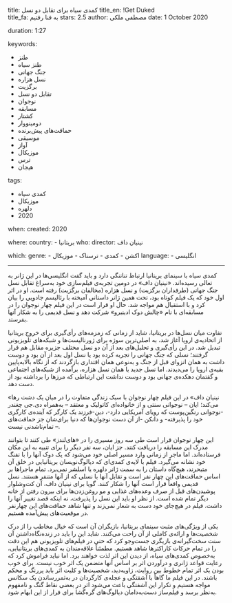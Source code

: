 
title: کمدی سیاه برای تقابل دو نسل 
title_en: !Get Duked   
title_fa: به فنا رفتیم 
stars: 2.5
author: مصطفی ملکی
date: 1 October 2020

duration: 1:27

keywords:
  - طنز
  - طنز سیاه
  - جنگ جهانی
  - نسل هزاره
  - برگزیت
  - تقابل دو نسل
  - نوجوان
  - مسابقه
  - کشتار
  - دومینووار
  - حماقت‌های پیش‌برنده
  - موسیقی
  - آواز
  - موزیکال
  - ترس
  - هیجان

tags:
  - کمدی سیاه
  - موزیکال
  - دلهره  
  - 2020

when:
  created: 2020

where:
  country:
    - بریتانیا
who:
  director: نینیان داف

which:
  genre:
    - اکشن
    - کمدی
    - ترسناک
    - موزیکال
  language:
    - انگلیسی
   
---

کمدی سیاه با سینمای بریتانیا ارتباط تناتنگی دارد و باید گفت انگلیسی‌ها در این ژانر به تعالی رسیده‌اند. «نینیان داف» در دومین تجربه‌ی فیلم‌سازی خود به‌سراغ تقابل نسل جنگ جهانی (طرفداران برگزیت)‌ و نسل هزاره (مخالفان برگزیت)‌ رفته است. او در اثر اول خود که یک  فیلم کوتاه بود، تحت همین ژانر داستانی آمیخته با رئالیسم جادویی را بیان کرد و با استقبال هم مواجه شد. حال او قرار است در این فیلم چهار نوجوان را در مسابقه‌ای با نام «چالش دوک ادینبرو» شرکت دهد و نسل قدیمی را به شکار آنها بفرستد. 

تفاوت میان نسل‌ها در بریتانیا، شاید از زمانی که زمزمه‌های رأی‌گیری برای خروج بریتانیا از اتحادیه‌ی اروپا آغاز شد، به اصلی‌ترین سوژه برای ژورنالیست‌ها و شبکه‌های تلویزیونی تبدیل شد. در این رأی‌‌گیری و تحلیل‌های بعد از آن دو نسل مختلف جزیره مقابل هم قرار گرفتند؛ نسلی که جنگ جهانی را تجربه کرده بود یا نسل اول بعد از آن بود و دوست داشت به همان انزوای قبل از جنگ و به‌نوعی همان اقتداری بازگردند که از نگاه بالا‌به‌پایین بقیه‌ی اروپا را می‌دیدند. اما نسل جدید یا همان نسل هزاره، برآمده از شبکه‌های اجتماعی و گفتمان دهکده‌ی جهانی بود و دوست نداشت این ارتباطی که مرزها را برداشته بود از دست دهد.

«نینیان داف» در این فیلم چهار نوجوان با سبک زندگی متفاوت را در میان یک دشت رها می‌کند؛ ایان – نوجوانی سنتی و از خانواده‌‌‌ای کاتولیک و معتقد – به‌همراه دی‌.جی چغندر -نوجوانی رنگین‌پوست که رویای آمریکایی دارد-، دین-فرزند یک کارگر که آینده‌ی کارگری خود را پذیرفته- و دانکن -از آن دست نوجوان‌ها که دنیا برای‌شان جز حماقت‌های تمام‌ناشدنی نیست –.

این چهار نوجوان قرار است طی سه روز مسیری را در «های‌لندز» طی کنند تا بتوانند مدرک این مسابقه را دریافت کنند. جز ایان، سه نفر دیگر را برای تنبیه به این مکان فرستاده‌اند. اما ماجر‌ از زمانی وارد مسیر اصلی خود می‌شود که یک دوک آنها را با تفنگ خود نشانه می‌گیرد. فیلم با لایه‌ی کمدی‌ای که دیالوگ‌نویسان بریتانیایی در خلق آن متبحرند، هیچ‌گاه داستان را به سمت ژانر دلهره یا اسلشر نمی‌برد. تمام ماجراها بر اساس حماقت‌های این چهار نفر است و تقابل آنها با نسلی که از آنها متنفر هستند. نسل قدیمی واقعاً قرار است آنها  را شکار کنند. گویا برای نینیان داف، آن کت‌و‌شلوار پوشیدن‌های قبل از صرف وعده‌های غذایی و مو روغن‌زدن‌ها برای بیرون رفتن از خانه دیگر تمام شده است. از نظر او باید این نسل را پذیرفت، نه اینکه قصد تغییر آنها را داشت. فیلم در هیچ‌جای خود دست به شعار نمی‌زند و تنها شاهد حماقت‌های این چهارنفر در موقعیت‌های پیش‌آمده هستیم. 

یکی از ویژگی‌های مثبت سینمای بریتانیا، بازیگران آن است که خیال مخاطب را از درک شخصیت‌ها و ارائه‌ی کاملی از آن راحت می‌کنند. شاید این را باید در زنده‌نگاه‌داشتن آن سنت سخت‌گیرانه‌ی بازیگری جست‌و‌جو کرد که حتی در فیلم‌های تلویزیونی هم این دقت را در تمام حرکات کاراکترها شاهد هستیم. مطمئناً علاقه‌مندان به کمدی‌های بریتانیایی، به‌خصوص کمدی‌های سیاه، از دیدن این اثر لذت خواهند برد. اما نباید فراموش کرد که رعایت قواعد ژانری و درآوردن اثر بر اساس آنها متضمن یک اثر خوب نیست. برای خوب بودن یک اثر تمام خطوط بین روایت، زاویه‌دید، شخصیت‌ها و کلیت اثر باید پررنگ و محکم باشند. در این فیلم ما گاهاً با آشفتگی و عجله‌ی کارگردان در به‌ثمررساندن یک سکانس مواجه هستیم و تکرار این آشفتگی باعث می‌شود اثر در بعضی نقاط گنگ و نامفهوم به‌نظر برسد و فیلم‌ساز دست‌به‌دامان دیالوگ‌های گره‌گشا برای فرار از این ابهام شود. 
